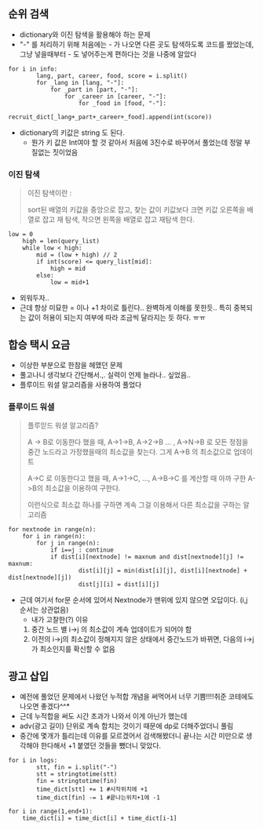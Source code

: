 ## 순위 검색
- dictionary와 이진 탐색을 활용해야 하는 문제
- "-" 를 처리하기 위해 처음에는 - 가 나오면 다른 곳도 탐색하도록 코드를 짰었는데, 그냥 넣을때부터 - 도 넣어주는게 편하다는 것을 나중에 알았다

```
for i in info:
        lang, part, career, food, score = i.split()
        for _lang in [lang, "-"]:
            for _part in [part, "-"]:
                for _career in [career, "-"]:
                    for _food in [food, "-"]:
                        recruit_dict[_lang+_part+_career+_food].append(int(score))
```
- dictionary의 키값은 string 도 된다. 
    - 뭔가 키 값은 Int여야 할 것 같아서 처음에 3진수로 바꾸어서 풀었는데 정말 부질없는 짓이었음 


### 이진 탐색
> 이진 탐색이란 : 
>
> sort된 배열의 키값을 중앙으로 잡고, 찾는 값이 키값보다 크면 키값 오른쪽을 배열로 잡고 재 탐색, 작으면 왼쪽을 배열로 잡고 재탐색 한다.
```
low = 0
    high = len(query_list)
    while low < high:
        mid = (low + high) // 2
        if int(score) <= query_list[mid]:
            high = mid
        else:
            low = mid+1
```
- 외워두자.. 
- 근데 항상 미묘한 = 이나 +1 차이로 틀린다.. 완벽하게 이해를 못한듯.. 특히 중복되는 값이 허용이 되는지 여부에 따라 조금씩 달라지는 듯 하다. ㅠㅠ 


## 합승 택시 요금
- 이상한 부분으로 한참을 헤맸던 문제
- 풀고나니 생각보다 간단해서.,. 실력이 언제 늘라나.. 싶었음..  
- 플루이드 워셜 알고리즘을 사용하여 풀었다


### 플루이드 워셜
> 플루읻드 워셜 알고리즘? 
>
> A -> B로 이동한다 했을 때, A->1->B, A->2->B ... , A->N->B 로 모든 정점을 중간 노드라고 가정했을때의 최소값을 찾는다. 그게 A->B 의 최소값으로 업데이트
> 
> A->C 로 이동한다고 했을 때, A->1->C, ..., A->B->C 를 계산할 때 아까 구한 A->B의 최소값을 이용하여 구한다.
>
> 이런식으로 최소값 하나를 구하면 계속 그걸 이용해서 다른 최소값을 구하는 알고리즘
```
for nextnode in range(n):
    for i in range(n):
        for j in range(n):
            if i==j : continue
            if dist[i][nextnode] != maxnum and dist[nextnode][j] != maxnum:
                    dist[i][j] = min(dist[i][j], dist[i][nextnode] + dist[nextnode][j])
                    dist[j][i] = dist[i][j] 
```
- 근데 여기서 for문 순서에 있어서 Nextnode가 맨위에 있지 않으면 오답이다. (i,j 순서는 상관없음)
    - 내가 고찰한(?) 이유
    1. 중간 노드 별 i->j 의 최소값이 계속 업데이트가 되어야 함
    2. 이전의 i->j의 최소값이 정해지지 않은 상태에서 중간노드가 바뀌면, 다음의 i->j 가 최소인지를 확신할 수 없음
 


## 광고 삽입
- 예전에 풀었던 문제에서 나왔던 누적합 개념을 써먹어서 너무 기쁨!!!!취준 코테에도 나오면 좋겠다^^* 
- 근데 누적합을 써도 시간 초과가 나와서 이게 아닌가 했는데
- adv(광고 길이) 단위로 계속 합치는 것이기 때문에 dp로 더해주었더니 풀림
- 중간에 몇개가 틀리는데 이유를 모르겠어서 검색해봤더니 끝나는 시간 미만으로 생각해야 한다해서 +1 붙였던 것들을 뺐더니 맞았다.


```
for i in logs:
        stt, fin = i.split("-")
        stt = stringtotime(stt)
        fin = stringtotime(fin)
        time_dict[stt] += 1 #시작위치에 +1
        time_dict[fin] -= 1 #끝나는위치+1에 -1

for i in range(1,end+1):
    time_dict[i] = time_dict[i] + time_dict[i-1]
```